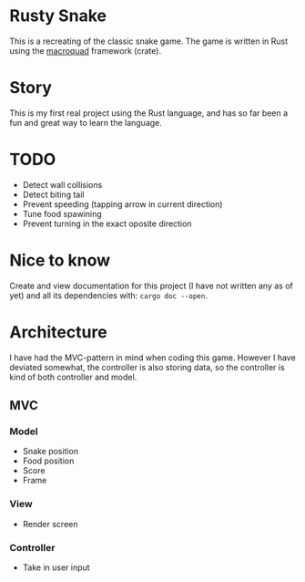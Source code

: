 # Rusty Snake 

This is a recreating of the classic snake game. The game is written in Rust using the [macroquad](https://github.com/not-fl3/macroquad) framework (crate). 

# Story 

This is my first real project using the Rust language, and has so far been a fun and great way to learn the language. 

# TODO

- Detect wall collisions
- Detect biting tail 
- Prevent speeding (tapping arrow in current direction)
- Tune food spawining
- Prevent turning in the exact oposite direction 

# Nice to know 

Create and view documentation for this project (I have not written any as of yet) and all its dependencies with: `cargo doc --open`. 

# Architecture 

I have had the MVC-pattern in mind when coding this game. However I have deviated somewhat, the controller is also storing data, so the controller is kind of both controller and model.

## MVC

### Model 

- Snake position 
- Food position 
- Score 
- Frame 

### View

- Render screen 

### Controller 

- Take in user input







